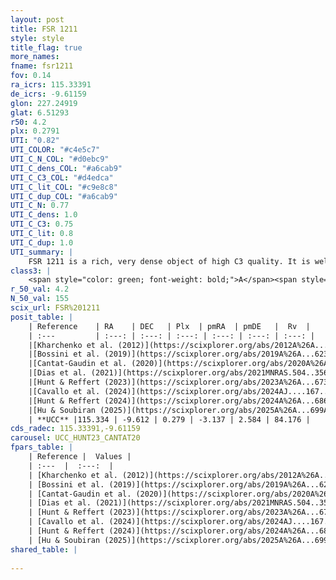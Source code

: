 ```yaml
---
layout: post
title: FSR 1211
style: style
title_flag: true
more_names: 
fname: fsr1211
fov: 0.14
ra_icrs: 115.33391
de_icrs: -9.61159
glon: 227.24919
glat: 6.51293
r50: 4.2
plx: 0.2791
UTI: "0.82"
UTI_COLOR: "#c4e5c7"
UTI_C_N_COL: "#d0ebc9"
UTI_C_dens_COL: "#a6cab9"
UTI_C_C3_COL: "#d4edca"
UTI_C_lit_COL: "#c9e8c8"
UTI_C_dup_COL: "#a6cab9"
UTI_C_N: 0.77
UTI_C_dens: 1.0
UTI_C_C3: 0.75
UTI_C_lit: 0.8
UTI_C_dup: 1.0
UTI_summary: |
    FSR 1211 is a rich, very dense object of high C3 quality. It is well-studied in the literature.
class3: |
    <span style="color: green; font-weight: bold;">A</span><span style="color: #FFC300; font-weight: bold;">B</span>
r_50_val: 4.2
N_50_val: 155
scix_url: FSR%201211
posit_table: |
    | Reference    | RA    | DEC   | Plx  | pmRA  | pmDE   |  Rv  |
    | :---         | :---: | :---: | :---: | :---: | :---: | :---: |
    |[Kharchenko et al. (2012)](https://scixplorer.org/abs/2012A%26A...543A.156K) | 115.38 | -9.61 | -- | 2.24 | -1.23 | -- |
    |[Bossini et al. (2019)](https://scixplorer.org/abs/2019A%26A...623A.108B) | 115.336 | -9.607 | -- | -- | -- | -- |
    |[Cantat-Gaudin et al. (2020)](https://scixplorer.org/abs/2020A%26A...640A...1C) | 115.336 | -9.607 | 0.288 | -3.137 | 2.564 | -- |
    |[Dias et al. (2021)](https://scixplorer.org/abs/2021MNRAS.504..356D) | 115.338 | -9.604 | 0.291 | -3.122 | 2.556 | -- |
    |[Hunt & Reffert (2023)](https://scixplorer.org/abs/2023A%26A...673A.114H) | 115.338 | -9.617 | 0.284 | -3.151 | 2.574 | 83.063 |
    |[Cavallo et al. (2024)](https://scixplorer.org/abs/2024AJ....167...12C) | 115.328 | -9.61 | 0.275 | -- | -- | -- |
    |[Hunt & Reffert (2024)](https://scixplorer.org/abs/2024A%26A...686A..42H) | 115.338 | -9.617 | 0.284 | -3.151 | 2.574 | 83.063 |
    |[Hu & Soubiran (2025)](https://scixplorer.org/abs/2025A%26A...699A.246H) | 115.328 | -9.61 | -- | -- | -- | -- |
    | **UCC** |115.334 | -9.612 | 0.279 | -3.137 | 2.584 | 84.176 | 
cds_radec: 115.33391,-9.61159
carousel: UCC_HUNT23_CANTAT20
fpars_table: |
    | Reference |  Values |
    | :---  |  :---:  |
    | [Kharchenko et al. (2012)](https://scixplorer.org/abs/2012A%26A...543A.156K) | `e_bv=0.052, distance=4332, log_age=9.135` |
    | [Bossini et al. (2019)](https://scixplorer.org/abs/2019A%26A...623A.108B) | `AV=0.286, Dist=12.515, logA=9.028, Fe/H=0.0` |
    | [Cantat-Gaudin et al. (2020)](https://scixplorer.org/abs/2020A%26A...640A...1C) | `AVNN=0.19, DMNN=12.6, AgeNN=9.08` |
    | [Dias et al. (2021)](https://scixplorer.org/abs/2021MNRAS.504..356D) | `Av=0.456, Dist=3176, logage=9.125, [Fe/H]=-0.185` |
    | [Hunt & Reffert (2023)](https://scixplorer.org/abs/2023A%26A...673A.114H) | `AV50=0.136, diffAV50=0.579, MOD50=12.429, logAge50=9.128` |
    | [Cavallo et al. (2024)](https://scixplorer.org/abs/2024AJ....167...12C) | `AV50=0.26, dMod50=12.1, logAge50=9.22, [Fe/H]50=-0.13` |
    | [Hunt & Reffert (2024)](https://scixplorer.org/abs/2024A%26A...686A..42H) | `MassJ=573.870` |
    | [Hu & Soubiran (2025)](https://scixplorer.org/abs/2025A%26A...699A.246H) | `MA22=-0.27, MA23f=-0.5, MZ23=-0.36, MK24=-0.31, MF24=-0.3` |
shared_table: |
    
---
```

